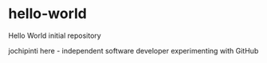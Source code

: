 # hello-world
Hello World initial repository

jochipinti here - independent software developer experimenting with GitHub
